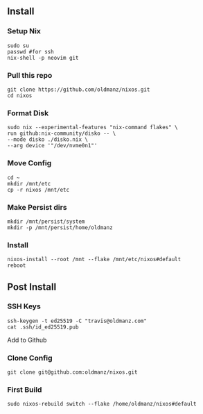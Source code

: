 ## Install

### Setup Nix 
```
sudo su
passwd #for ssh
nix-shell -p neovim git
```

### Pull this repo
```
git clone https://github.com/oldmanz/nixos.git
cd nixos
```

### Format Disk
```
sudo nix --experimental-features "nix-command flakes" \
run github:nix-community/disko -- \
--mode disko ./disko.nix \
--arg device '"/dev/nvme0n1"'
```

### Move Config
```
cd ~
mkdir /mnt/etc
cp -r nixos /mnt/etc
```

### Make Persist dirs
```
mkdir /mnt/persist/system
mkdir -p /mnt/persist/home/oldmanz
```

### Install
```
nixos-install --root /mnt --flake /mnt/etc/nixos#default
reboot
```


## Post Install

### SSH Keys
```
ssh-keygen -t ed25519 -C "travis@oldmanz.com"
cat .ssh/id_ed25519.pub
```
Add to Github

### Clone Config
```
git clone git@github.com:oldmanz/nixos.git
```

### First Build
```
sudo nixos-rebuild switch --flake /home/oldmanz/nixos#default
```





